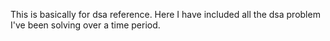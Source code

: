 This is basically for dsa reference. Here I have included all the dsa problem I've been solving over a time period.
